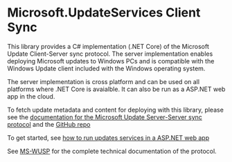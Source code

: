 # Microsoft.UpdateServices Client Sync

This library provides a C# implementation (.NET Core) of the Microsoft Update Client-Server sync protocol. The server implementation enables deploying Microsoft updates to Windows PCs and is compatible with the Windows Update client included with the Windows operating system.


The server implementation is cross platform and can be used on all platforms where .NET Core is avaialble. It can also be run as a ASP.NET web app in the cloud.


To fetch update metadata and content for deploying with this library, please see the [documentation for the Microsoft Update Server-Server sync protocol](https://microsoft.github.io/update-server-server-sync) and the [GitHub repo](https://github.com/microsoft/update-server-server-sync)


To get started, see [how to run updates services in a ASP.NET web app](examples/default_startup.html)


See [MS-WUSP](https://docs.microsoft.com/en-us/openspecs/windows_protocols/ms-wusp/b8a2ad1d-11c4-4b64-a2cc-12771fcb079b) for the complete technical documentation of the protocol.
